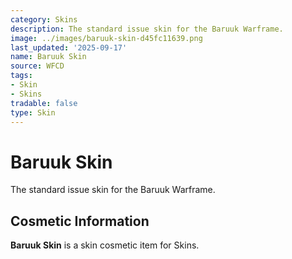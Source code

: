 ```yaml
---
category: Skins
description: The standard issue skin for the Baruuk Warframe.
image: ../images/baruuk-skin-d45fc11639.png
last_updated: '2025-09-17'
name: Baruuk Skin
source: WFCD
tags:
- Skin
- Skins
tradable: false
type: Skin
---
```


# Baruuk Skin

The standard issue skin for the Baruuk Warframe.

## Cosmetic Information

**Baruuk Skin** is a skin cosmetic item for Skins.

